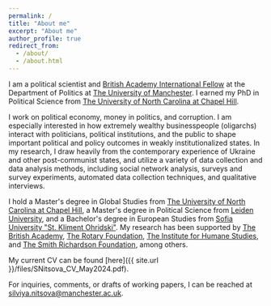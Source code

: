 ```yaml
---
permalink: /
title: "About me"
excerpt: "About me"
author_profile: true
redirect_from: 
  - /about/
  - /about.html
---
```


I am a political scientist and [British Academy International Fellow](https://www.thebritishacademy.ac.uk/funding/international-fellowships/international-fellowships-2023/#:~:text=PI%3A-,Dr%20Silviya%20Nitsova,-UK%20Sponsor%3A) at the Department of Politics at [The University of Manchester](https://www.manchester.ac.uk/). I earned my PhD in Political Science from [The University of North Carolina at Chapel Hill](https://www.unc.edu/).

I work on political economy, money in politics, and corruption. I am especially interested in how extremely wealthy businesspeople (oligarchs) interact with politicians, political institutions, and the public to shape important political and policy outcomes in weakly institutionalized states. In my research, I draw heavily from the contemporary experience of Ukraine and other post-communist states, and utilize a variety of data collection and data analysis methods, including social network analysis, surveys and survey experiments, automated data collection techniques, and qualitative interviews.

I hold a Master's degree in Global Studies from [The University of North Carolina at Chapel Hill](https://www.unc.edu/), a Master's degree in Political Science from [Leiden University](https://www.universiteitleiden.nl/en), and a Bachelor's degree in European Studies from [Sofia University "St. Kliment Ohridski"](https://www.uni-sofia.bg/index.php/bul). My research has been supported by [The British Academy](https://www.thebritishacademy.ac.uk/), [The Rotary Foundation](https://www.rotary.org/en/our-programs/peace-fellowships?gclid=CjwKCAjwjOunBhB4EiwA94JWsHRVl6Vf-xC2qs7aLQw4613ZQUT1oG-1ERtE7Q4ih2YfZXogzKIgcRoCMM8QAvD_BwE), [The Institute for Humane Studies](https://www.theihs.org/), and [The Smith Richardson Foundation](https://www.srf.org/), among others.

My current CV can be found [here]({{ site.url }}/files/SNitsova_CV_May2024.pdf).

For inquiries, comments, or drafts of working papers, I can be reached at [silviya.nitsova@manchester.ac.uk](mailto:silviya.nitsova@manchester.ac.uk).